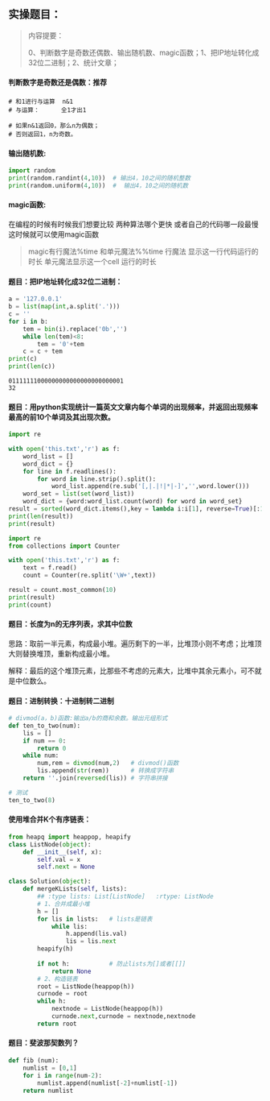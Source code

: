 ## 实操题目：

> 内容提要：
>
> 0、判断数字是奇数还偶数、输出随机数、magic函数；1、把IP地址转化成32位二进制；2、统计文章；

#### 判断数字是奇数还是偶数：推荐

```
# 和1进行与运算  n&1
# 与运算：      全1才出1

# 如果n&1返回0，那么n为偶数；
# 否则返回1，n为奇数。
```

#### 输出随机数:

```python 
import random
print(random.randint(4,10))  # 输出4，10之间的随机整数
print(random.uniform(4,10))  #  输出4，10之间的随机数
```

#### magic函数:

在编程的时候有时候我们想要比较 两种算法哪个更快 或者自己的代码哪一段最慢 这时候就可以使用magic函数

> magic有行魔法%time 和单元魔法%%time
> 行魔法 显示这一行代码运行的时长 单元魔法显示这一个cell 运行的时长

#### 题目：把IP地址转化成32位二进制：

```Python
a = '127.0.0.1'
b = list(map(int,a.split('.')))
c = ''
for i in b:
    tem = bin(i).replace('0b','')
    while len(tem)<8:
        tem = '0'+tem
    c = c + tem
print(c)
print(len(c))

```

```
01111111000000000000000000000001
32
```

#### 题目：用python实现统计一篇英文文章内每个单词的出现频率，并返回出现频率最高的前10个单词及其出现次数。

```Python
import re

with open('this.txt','r') as f:
    word_list = []
    word_dict = {}
    for line in f.readlines():
        for word in line.strip().split():
            word_list.append(re.sub('[,|.|!|*|-]','',word.lower()))
    word_set = list(set(word_list))
    word_dict = {word:word_list.count(word) for word in word_set}
result = sorted(word_dict.items(),key = lambda i:i[1], reverse=True)[:10]
print(len(result))
print(result)
```

```python 
import re
from collections import Counter

with open('this.txt','r') as f:
    text = f.read()
    count = Counter(re.split('\W+',text))

result = count.most_common(10)
print(result)
print(count)
```

#### 题目：长度为n的无序列表，求其中位数

思路：取前一半元素，构成最小堆。遍历剩下的一半，比堆顶小则不考虑；比堆顶大则替换堆顶，重新构成最小堆。

解释：最后的这个堆顶元素，比那些不考虑的元素大，比堆中其余元素小，可不就是中位数么。



#### 题目：进制转换：十进制转二进制

```python
# divmod(a，b)函数:输出a/b的商和余数。输出元组形式
def ten_to_two(num):
    lis = []   
    if num == 0:
    	return 0      
    while num:
        num,rem = divmod(num,2)   # divmod()函数
        lis.append(str(rem))      # 转换成字符串
    return ''.join(reversed(lis)) # 字符串拼接

# 测试
ten_to_two(8)
```

#### 使用堆合并K个有序链表：

```python
from heapq import heappop, heapify
class ListNode(object):
    def __init__(self, x):
        self.val = x
        self.next = None

class Solution(object):
    def mergeKLists(self, lists):
        ## :type lists: List[ListNode]   :rtype: ListNode
        # 1、合并成最小堆
        h = []
        for lis in lists:   # lists是链表
            while lis:
                h.append(lis.val)
                lis = lis.next
        heapify(h)
       
        if not h:           # 防止lists为[]或者[[]]
            return None
        # 2、构造链表
        root = ListNode(heappop(h))
        curnode = root
        while h:
            nextnode = ListNode(heappop(h))
            curnode.next,curnode = nextnode,nextnode
        return root
```

#### 题目：斐波那契数列？

```python
def fib (num):
    numlist = [0,1]
    for i in range(num-2):
        numlist.append(numlist[-2]+numlist[-1])
    return numlist

```

